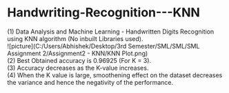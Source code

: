 # Handwriting-Recognition---KNN
(1) Data Analysis and Machine Learning - Handwritten Digits Recognition using KNN algorithm (No inbuilt Libraries used).  
![picture](C:/Users/Abhishek/Desktop/3rd Semester/SML/SML/SML Assignment 2/Assignment2 - KNN/KNN Plot.png)  
(2) Best Obtained accuracy is 0.96925 (For K = 3).  
(3) Accuracy decreases as the K-value increases.  
(4) When the K value is large, smoothening effect on the dataset decreases the variance and hence the negativity of the performance.  
